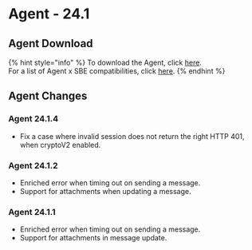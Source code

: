 # Agent - 24.1

## Agent Download

{% hint style="info" %}
To download the Agent, click [here](https://storage.googleapis.com/sym-platform/developers/rest-api/agent-24.1.4.zip).\
For a list of Agent x SBE compatibilities, click [here](../../agent-guide/sbe-x-agent-compatibility-matrix.md).
{% endhint %}

## Agent Changes

### Agent 24.1.4

* Fix a case where invalid session does not return the right HTTP 401, when cryptoV2 enabled.

### Agent 24.1.2

* Enriched error when timing out on sending a message.
* Support for attachments when updating a  message.

### Agent 24.1.1

* Enriched error when timing out on sending a message.
* Support for attachments in message update.
